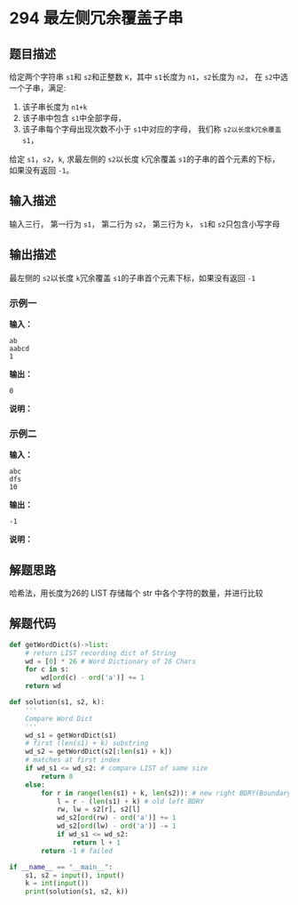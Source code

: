 # 294 最左侧冗余覆盖子串

## 题目描述

给定两个字符串 `s1`和 `s2`和正整数 `K`，其中 `s1`长度为 `n1`，`s2`长度为 `n2`，
在 `s2`中选一个子串，满足:

1. 该子串长度为 `n1+k`
2. 该子串中包含 `s1`中全部字母，
3. 该子串每个字母出现次数不小于 `s1`中对应的字母，
   我们称 `s2以长度k冗余覆盖s1`，

给定 `s1`，`s2`，`k`,
求最左侧的 `s2`以长度 `k`冗余覆盖 `s1`的子串的首个元素的下标，
如果没有返回 `-1`。

## 输入描述

输入三行，
第一行为 `s1`，
第二行为 `s2`，
第三行为 `k`，
`s1`和 `s2`只包含小写字母

## 输出描述

最左侧的 `s2`以长度 `k`冗余覆盖 `s1`的子串首个元素下标，如果没有返回 `-1`

### 示例一

**输入：**

```shell
ab
aabcd
1
```

**输出：**

```shell
0
```

**说明：**

### 示例二

**输入：**

```shell
abc
dfs
10
```

**输出：**

```shell
-1
```

**说明：**

## 解题思路

哈希法，用长度为26的 LIST 存储每个 str 中各个字符的数量，并进行比较

## 解题代码

```python
def getWordDict(s)->list:
	# return LIST recording dict of String
	wd = [0] * 26 # Word Dictionary of 26 Chars
	for c in s:
		wd[ord(c) - ord('a')] += 1
	return wd

def solution(s1, s2, k):
	'''
	Compare Word Dict
	'''
	wd_s1 = getWordDict(s1)
	# first (len(s1) + k) substring
	wd_s2 = getWordDict(s2[:len(s1) + k])
	# matches at first index
	if wd_s1 <= wd_s2: # compare LIST of same size
		return 0
	else:
		for r in range(len(s1) + k, len(s2)): # new right BDRY(Boundary)
			l = r - (len(s1) + k) # old left BDRY
			rw, lw = s2[r], s2[l]
			wd_s2[ord(rw) - ord('a')] += 1
			wd_s2[ord(lw) - ord('a')] -= 1
			if wd_s1 <= wd_s2:
				return l + 1
		return -1 # failed

if __name__ == "__main__":
	s1, s2 = input(), input()
	k = int(input())
	print(solution(s1, s2, k))
```
